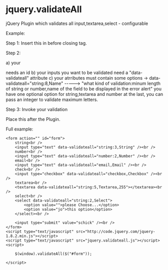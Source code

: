 jquery.validateAll
==================

jQuery Plugin which validates all input,textarea,select - configurable


Example:

Step 1:
Insert this in before closing </body> tag.

<script type="text/javascript" src="http://code.jquery.com/jquery-1.8.2.min.js"></script>
<script type="text/javascript" src="jquery.validateall.js"></script>


Step 2:

a) your <form> needs an id
b) your inputs you want to be validated need a "data-validateall" attribute
c) your atrributes must contain some options -> data-validateall="string:8,Name"
	 -----> "what kind of validation:minum length of string or number,name of the field to be displayed in the error alert"
	 you have one optional option for string,textarea and number at the last, you can pass an integer to validate maximum letters.

Step 3:
Invoke your validation

Place this after the Plugin.
<script>
	// you can pass comma separated jquery Objects for example $(window).validateAll($("#form1"),$("#form2"));
	$(window).validateAll($("#form"));		
</script>


Full example:

<!doctype>
<html>
<head>
	<title>jquery.validateAll</title>
</head>
<body>
	
	<form action="" id="form">
		string<br />
		<input type="text" data-validateall="string:3,String" /><br />
		number<br />
		<input type="text" data-validateall="number:2,Number" /><br />
		email<br />
		<input type="text" data-validateall="email,Email" /><br />
		check<br />
		<input type="checkbox" data-validateall="checkbox,Checkbox" /><br />
		textarea<br />
		<textarea data-validateall="string:5,Textarea,255"></textarea><br />
		select<br />
		<select data-validateall="string:2,Select">
			<option value="">please Choose...</option>
			<option value="jo">this option</option>
		</select><br />
		
		<input type="submit" value="schick" /><br />
	</form>
	<script type="text/javascript" src="http://code.jquery.com/jquery-1.8.2.min.js"></script>
	<script type="text/javascript" src="jquery.validateall.js"></script>
	<script>

		$(window).validateAll($("#form"));
		
	</script>
	
</body>
<html>